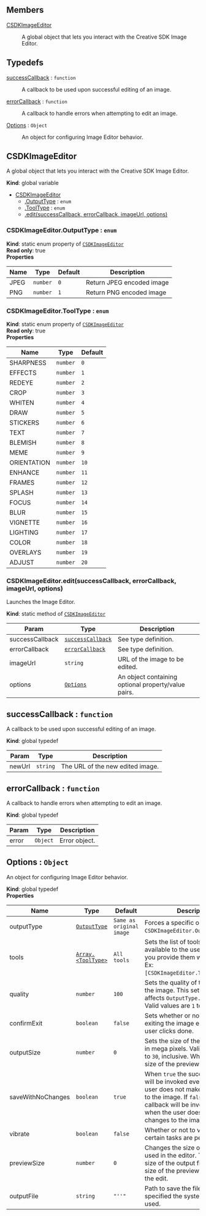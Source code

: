 ## Members

<dl>
<dt><a href="#CSDKImageEditor">CSDKImageEditor</a></dt>
<dd><p>A global object that lets you interact with the Creative SDK Image Editor.</p>
</dd>
</dl>

## Typedefs

<dl>
<dt><a href="#successCallback">successCallback</a> : <code>function</code></dt>
<dd><p>A callback to be used upon successful editing of an image.</p>
</dd>
<dt><a href="#errorCallback">errorCallback</a> : <code>function</code></dt>
<dd><p>A callback to handle errors when attempting to edit an image.</p>
</dd>
<dt><a href="#Options">Options</a> : <code>Object</code></dt>
<dd><p>An object for configuring Image Editor behavior.</p>
</dd>
</dl>

<a name="CSDKImageEditor"></a>

## CSDKImageEditor
A global object that lets you interact with the Creative SDK Image Editor.

**Kind**: global variable  

* [CSDKImageEditor](#CSDKImageEditor)
    * [.OutputType](#CSDKImageEditor.OutputType) : <code>enum</code>
    * [.ToolType](#CSDKImageEditor.ToolType) : <code>enum</code>
    * [.edit(successCallback, errorCallback, imageUrl, options)](#CSDKImageEditor.edit)

<a name="CSDKImageEditor.OutputType"></a>

### CSDKImageEditor.OutputType : <code>enum</code>
**Kind**: static enum property of <code>[CSDKImageEditor](#CSDKImageEditor)</code>  
**Read only**: true  
**Properties**

| Name | Type | Default | Description |
| --- | --- | --- | --- |
| JPEG | <code>number</code> | <code>0</code> | Return JPEG encoded image |
| PNG | <code>number</code> | <code>1</code> | Return PNG encoded image |

<a name="CSDKImageEditor.ToolType"></a>

### CSDKImageEditor.ToolType : <code>enum</code>
**Kind**: static enum property of <code>[CSDKImageEditor](#CSDKImageEditor)</code>  
**Read only**: true  
**Properties**

| Name | Type | Default |
| --- | --- | --- |
| SHARPNESS | <code>number</code> | <code>0</code> | 
| EFFECTS | <code>number</code> | <code>1</code> | 
| REDEYE | <code>number</code> | <code>2</code> | 
| CROP | <code>number</code> | <code>3</code> | 
| WHITEN | <code>number</code> | <code>4</code> | 
| DRAW | <code>number</code> | <code>5</code> | 
| STICKERS | <code>number</code> | <code>6</code> | 
| TEXT | <code>number</code> | <code>7</code> | 
| BLEMISH | <code>number</code> | <code>8</code> | 
| MEME | <code>number</code> | <code>9</code> | 
| ORIENTATION | <code>number</code> | <code>10</code> | 
| ENHANCE | <code>number</code> | <code>11</code> | 
| FRAMES | <code>number</code> | <code>12</code> | 
| SPLASH | <code>number</code> | <code>13</code> | 
| FOCUS | <code>number</code> | <code>14</code> | 
| BLUR | <code>number</code> | <code>15</code> | 
| VIGNETTE | <code>number</code> | <code>16</code> | 
| LIGHTING | <code>number</code> | <code>17</code> | 
| COLOR | <code>number</code> | <code>18</code> | 
| OVERLAYS | <code>number</code> | <code>19</code> | 
| ADJUST | <code>number</code> | <code>20</code> | 

<a name="CSDKImageEditor.edit"></a>

### CSDKImageEditor.edit(successCallback, errorCallback, imageUrl, options)
Launches the Image Editor.

**Kind**: static method of <code>[CSDKImageEditor](#CSDKImageEditor)</code>  

| Param | Type | Description |
| --- | --- | --- |
| successCallback | <code>[successCallback](#successCallback)</code> | See type definition. |
| errorCallback | <code>[errorCallback](#errorCallback)</code> | See type definition. |
| imageUrl | <code>string</code> | URL of the image to be edited. |
| options | <code>[Options](#Options)</code> | An object containing optional property/value pairs. |

<a name="successCallback"></a>

## successCallback : <code>function</code>
A callback to be used upon successful editing of an image.

**Kind**: global typedef  

| Param | Type | Description |
| --- | --- | --- |
| newUrl | <code>string</code> | The URL of the new edited image. |

<a name="errorCallback"></a>

## errorCallback : <code>function</code>
A callback to handle errors when attempting to edit an image.

**Kind**: global typedef  

| Param | Type | Description |
| --- | --- | --- |
| error | <code>Object</code> | Error object. |

<a name="Options"></a>

## Options : <code>Object</code>
An object for configuring Image Editor behavior.

**Kind**: global typedef  
**Properties**

| Name | Type | Default | Description |
| --- | --- | --- | --- |
| outputType | <code>[OutputType](#CSDKImageEditor.OutputType)</code> | <code>Same as original image</code> | Forces a specific output type. Ex: `CSDKImageEditor.OutputType.JPEG`. |
| tools | <code>[Array.&lt;ToolType&gt;](#CSDKImageEditor.ToolType)</code> | <code>All tools</code> | Sets the list of tools that are available to the user, in the order you provide them within the array. Ex: `[CSDKImageEditor.Tooltype.CROP]`. |
| quality | <code>number</code> | <code>100</code> | Sets the quality of the output of the image. This setting only affects `OutputType.JPEG` images. Valid values are `1` to `100`, inclusive. |
| confirmExit | <code>boolean</code> | <code>false</code> | Sets whether or not to confirm exiting the image editor when the user clicks done. |
| outputSize | <code>number</code> | <code>0</code> | Sets the size of the output image in mega pixels. Valid values are `0` to `30`, inclusive. Where `0` is the size of the preview image. |
| saveWithNoChanges | <code>boolean</code> | <code>true</code> | When `true` the success callback will be invoked even when the user does not make any changes to the image. If `false` the error callback will be invoked even when the user does not make any changes to the image. |
| vibrate | <code>boolean</code> | <code>false</code> | Whether or not to vibrate when certain tasks are performed. |
| previewSize | <code>number</code> | <code>0</code> | Changes the size of the preview used in the editor. This is not the size of the output file, but only the size of the preview used during the edit. |
| outputFile | <code>string</code> | <code>&quot;&#x27;&#x27;&quot;</code> | Path to save the file. If not specified the system default is used. |

